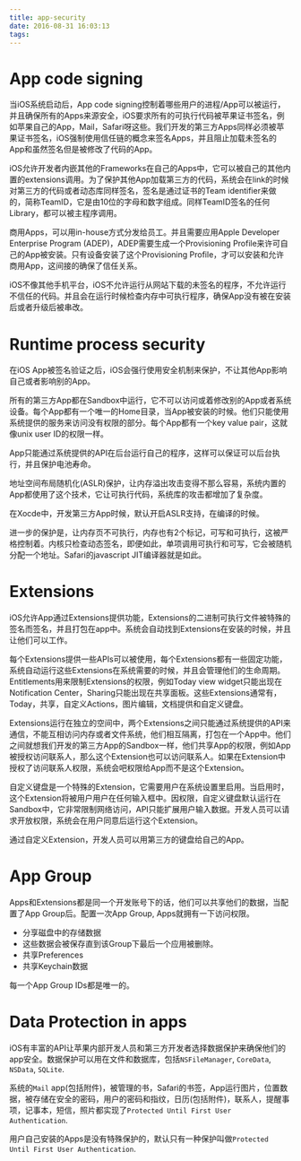 ```yaml
---
title: app-security
date: 2016-08-31 16:03:13
tags:
---
```

# App code signing

当iOS系统启动后，App code
signing控制着哪些用户的进程/App可以被运行，并且确保所有的Apps来源安全，iOS要求所有的可执行代码被苹果证书签名，例如苹果自己的App，Mail，Safari呀这些。我们开发的第三方Apps同样必须被苹果证书签名，iOS强制使用信任链的概念来签名Apps，并且阻止加载未签名的App和虽然签名但是被修改了代码的App。

iOS允许开发者内嵌其他的Frameworks在自己的Apps中，它可以被自己的其他内置的extensions调用。为了保护其他App加载第三方的代码，系统会在link的时候对第三方的代码或者动态库同样签名，签名是通过证书的Team identifier来做的，简称TeamID，它是由10位的字母和数字组成。同样TeamID签名的任何Library，都可以被主程序调用。

商用Apps，可以用in-house方式分发给员工。并且需要应用Apple Developer Enterprise Program (ADEP)，ADEP需要生成一个Provisioning Profile来许可自己的App被安装。只有设备安装了这个Provisioning Profile，才可以安装和允许商用App，这间接的确保了信任关系。

iOS不像其他手机平台，iOS不允许运行从网站下载的未签名的程序，不允许运行不信任的代码。并且会在运行时候检查内存中可执行程序，确保App没有被在安装后或者升级后被串改。

# Runtime process security

在iOS
App被签名验证之后，iOS会强行使用安全机制来保护，不让其他App影响自己或者影响别的App。

所有的第三方App都在Sandbox中运行，它不可以访问或着修改别的App或者系统设备。每个App都有一个唯一的Home目录，当App被安装的时候。他们只能使用系统提供的服务来访问没有权限的部分。每个App都有一个key value pair，这就像unix user ID的权限一样。

App只能通过系统提供的API在后台运行自己的程序，这样可以保证可以后台执行，并且保护电池寿命。

地址空间布局随机化(ASLR)保护，让内存溢出攻击变得不那么容易，系统内置的App都使用了这个技术，它让可执行代码，系统库的攻击都增加了复杂度。

在Xocde中，开发第三方App时候，默认开启ASLR支持，在编译的时候。

进一步的保护是，让内存页不可执行，内存也有2个标记，可写和可执行，这被严格控制着。内核只检查动态签名，即便如此，单项调用可执行和可写，它会被随机分配一个地址。Safari的javascript JIT编译器就是如此。

# Extensions

iOS允许App通过Extensions提供功能，Extensions的二进制可执行文件被特殊的签名而签名，并且打包在app中。系统会自动找到Extensions在安装的时候，并且让他们可以工作。

每个Extensions提供一些APIs可以被使用，每个Extensions都有一些固定功能，系统自动运行这些Extensions在系统需要的时候，并且会管理他们的生命周期。Entitlements用来限制Extensions的权限，例如Today view widget只能出现在Notification Center，Sharing只能出现在共享面板。这些Extensions通常有，Today，共享，自定义Actions，图片编辑，文档提供和自定义键盘。

Extensions运行在独立的空间中，两个Extensions之间只能通过系统提供的API来通信，不能互相访问内存或者文件系统，他们相互隔离，打包在一个App中。他们之间就想我们开发的第三方App的Sandbox一样，他们共享App的权限，例如App被授权访问联系人，那么这个Extension也可以访问联系人。如果在Extension中授权了访问联系人权限，系统会吧权限给App而不是这个Extension。

自定义键盘是一个特殊的Extension，它需要用户在系统设置里启用。当启用时，这个Extension将被用户用户在任何输入框中。因权限，自定义键盘默认运行在Sandbox中，它非常限制网络访问，API只能扩展用户输入数据。开发人员可以请求开放权限，系统会在用户同意后运行这个Extension。

通过自定义Extension，开发人员可以用第三方的键盘给自己的App。

# App Group

Apps和Extensions都是同一个开发账号下的话，他们可以共享他们的数据，当配置了App Group后。配置一次App Group, Apps就拥有一下访问权限。

* 分享磁盘中的存储数据
* 这些数据会被保存直到该Group下最后一个应用被删除。
* 共享Preferences
* 共享Keychain数据

每一个App Group IDs都是唯一的。

# Data Protection in apps

iOS有丰富的API让苹果内部开发人员和第三方开发者选择数据保护来确保他们的app安全。数据保护可以用在文件和数据库，包括`NSFileManager`, `CoreData`, `NSData`, `SQLite`.

系统的`Mail` app(包括附件)，被管理的书，Safari的书签，App运行图片，位置数据，被存储在安全的密码，用户的密码和指纹，日历(包括附件)，联系人，提醒事项，记事本，短信，照片都实现了`Protected Until First User Authentication`.

用户自己安装的Apps是没有特殊保护的，默认只有一种保护叫做`Protected Until First User Authentication`.
